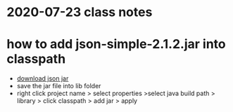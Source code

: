 # 2020-07-23 class notes
# how to add json-simple-2.1.2.jar into classpath

* [download json jar](http://www.java2s.com/example/jar/j/download-jsonsimple212jar-file.html)
* save the jar file into lib folder
* right click project name > select properties >select  java build path > library > click classpath > add jar > apply